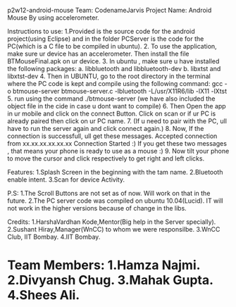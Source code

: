 p2w12-android-mouse
Team: CodenameJarvis
Project Name: Android Mouse By using accelerometer.

Instructions to use:
1.Provided is the source code for the android project(using Eclipse) and in the folder PCServer is the code for the PC(which is a C file to be compiled in ubuntu).
2. To use the application, make sure ur device has an accelerometer. Then install the file BTMouseFinal.apk on ur device.
3. In ubuntu , make sure u have installed the following packages:
          a. libbluetooth and libbluetooth-dev
          b. libxtst and libxtst-dev
4. Then in UBUNTU, go to the root directory in the terminal where the PC code is kept and compile using the following command:
      gcc -o btmouse-server btmouse-server.c -lbluetooth -L/usr/X11R6/lib -lX11 -lXtst
5. run using the command ./btmouse-server
  (we have also included the object file in the cide in case u dont want to compile)
6. Then Open the app in ur mobile and click on the connect Button. Click on scan or if ur PC is already paired then click on ur PC name.
7. (If u need to pair with the PC, ull have to run the server again and click connect again.)
8. Now, If the connection is successfull, ull get these messages.
      Accepted connection from xx.xx.xx.xx.xx.xx
  Connection Started :) 
  If you get these two messages , that means your phone is ready to use as a mouse :)
9. Now tilt your phone to move the cursor and click respectively to get right and left clicks.

Features:
1.Splash Screen in the beginning with the tam name.
2.Bluetooth enable intent.
3.Scan for device Activity.


P.S: 
1.The Scroll Buttons are not set as of now. Will work on that in the future.
2.The PC server code was compiled on ubuntu 10.04(Lucid). IT will not work in the higher versions because of change in the libs.

Credits:
1.HarshaVardhan Kode,Mentor(Big help in the Server specially).
2.Sushant Hiray,Manager(WnCC) to whom we were responsilbe.
3.WnCC Club, IIT Bombay.
4.IIT Bombay.

Team Members:
1.Hamza Najmi.
2.Divyansh Chug.
3.Mahak Gupta.
4.Shees Ali.
===================
